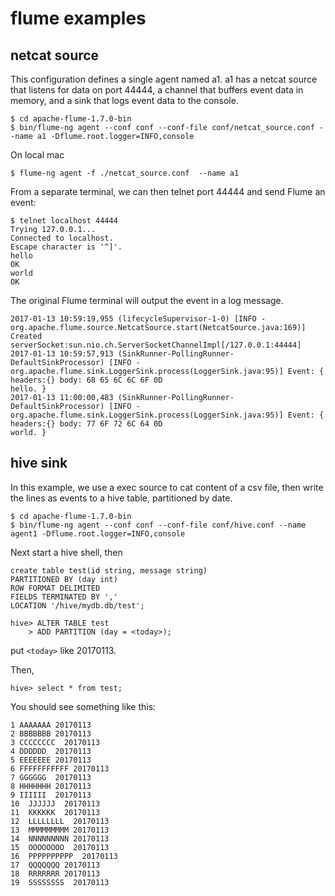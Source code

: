 # flume examples## netcat sourceThis configuration defines a single agent named a1. a1 has a netcat source that listens for data on port 44444, a channel that buffers event data in memory, and a sink that logs event data to the console. ```$ cd apache-flume-1.7.0-bin$ bin/flume-ng agent --conf conf --conf-file conf/netcat_source.conf --name a1 -Dflume.root.logger=INFO,console```On local mac```$ flume-ng agent -f ./netcat_source.conf  --name a1```From a separate terminal, we can then telnet port 44444 and send Flume an event:```$ telnet localhost 44444Trying 127.0.0.1...Connected to localhost.Escape character is '^]'.helloOKworldOK```The original Flume terminal will output the event in a log message.```2017-01-13 10:59:19,955 (lifecycleSupervisor-1-0) [INFO - org.apache.flume.source.NetcatSource.start(NetcatSource.java:169)] Created serverSocket:sun.nio.ch.ServerSocketChannelImpl[/127.0.0.1:44444]2017-01-13 10:59:57,913 (SinkRunner-PollingRunner-DefaultSinkProcessor) [INFO - org.apache.flume.sink.LoggerSink.process(LoggerSink.java:95)] Event: { headers:{} body: 68 65 6C 6C 6F 0D                               hello. }2017-01-13 11:00:00,483 (SinkRunner-PollingRunner-DefaultSinkProcessor) [INFO - org.apache.flume.sink.LoggerSink.process(LoggerSink.java:95)] Event: { headers:{} body: 77 6F 72 6C 64 0D                               world. }```## hive sinkIn this example, we use a exec source to cat content of a csv file, then write the lines as events to a hive table, partitioned by date.```$ cd apache-flume-1.7.0-bin$ bin/flume-ng agent --conf conf --conf-file conf/hive.conf --name agent1 -Dflume.root.logger=INFO,console```Next start a hive shell, then```create table test(id string, message string)PARTITIONED BY (day int)ROW FORMAT DELIMITEDFIELDS TERMINATED BY ','LOCATION '/hive/mydb.db/test';hive> ALTER TABLE test    > ADD PARTITION (day = <today>);```put `<today>` like 20170113.Then,```hive> select * from test;```You should see something like this:```1 AAAAAAA 201701132 BBBBBBB 201701133 CCCCCCCC  201701134 DDDDDD  201701135 EEEEEEE 201701136 FFFFFFFFFFF 201701137 GGGGGG  201701138 HHHHHHH 201701139 IIIIII  2017011310  JJJJJJ  2017011311  KKKKKK  2017011312  LLLLLLLL  2017011313  MMMMMMMMM 2017011314  NNNNNNNNN 2017011315  OOOOOOOO  2017011316  PPPPPPPPPP  2017011317  QQQQQQQ 2017011318  RRRRRRR 2017011319  SSSSSSSS  20170113```